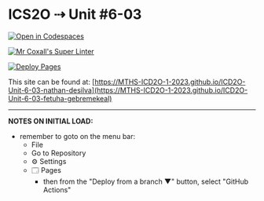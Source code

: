 # ICS2O ⇢ Unit #6-03

[![Open in Codespaces](https://classroom.github.com/assets/launch-codespace-7f7980b617ed060a017424585567c406b6ee15c891e84e1186181d67ecf80aa0.svg)](https://classroom.github.com/open-in-codespaces?assignment_repo_id=15126379)

[![Mr Coxall's Super Linter](https://github.com/MTHS-ICD2O-1-2023/ICD2O-Unit-6-03-fetuha-gebremekeal/workflows/Mr%20Coxall's%20Super%20Linter/badge.svg)](https://github.com/MTHS-ICD2O-1-2023/ICD2O-Unit-6-03-fetuha-gebremekeal/actions)

[![Deploy Pages](https://github.com/MTHS-ICD2O-1-2023/ICD2O-Unit-6-03-nathan-desilva/workflows/Deploy%20Pages/badge.svg)](https://github.com/MTHS-ICD2O-1-2023/ICD2O-Unit-6-03-fetuha-gebremekeal/actions)

This site can be found at: [https://MTHS-ICD2O-1-2023.github.io/ICD2O-Unit-6-03-nathan-desilva](https://MTHS-ICD2O-1-2023.github.io/ICD2O-Unit-6-03-fetuha-gebremekeal)

---

**NOTES ON INITIAL LOAD:**
- remember to goto on the menu bar:
  - File
  - Go to Repository
  - ⚙ Settings
  - 🗔 Pages
    - then from the "Deploy from a branch ▼" button, select "GitHub Actions"
